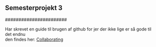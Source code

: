 ## Semesterprojekt 3
#######################

Har skrevet en guide til brugen af github for jer der ikke lige er så gode til det endnu  
den findes her: [Collaborating](../master/COLLABORATING.md)
